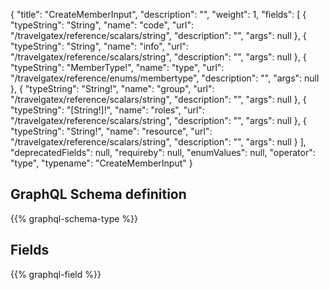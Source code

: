 {
  "title": "CreateMemberInput",
  "description": "",
  "weight": 1,
  "fields": [
    {
      "typeString": "String",
      "name": "code",
      "url": "/travelgatex/reference/scalars/string",
      "description": "",
      "args": null
    },
    {
      "typeString": "String",
      "name": "info",
      "url": "/travelgatex/reference/scalars/string",
      "description": "",
      "args": null
    },
    {
      "typeString": "MemberType!",
      "name": "type",
      "url": "/travelgatex/reference/enums/membertype",
      "description": "",
      "args": null
    },
    {
      "typeString": "String!",
      "name": "group",
      "url": "/travelgatex/reference/scalars/string",
      "description": "",
      "args": null
    },
    {
      "typeString": "[String!]!",
      "name": "roles",
      "url": "/travelgatex/reference/scalars/string",
      "description": "",
      "args": null
    },
    {
      "typeString": "String!",
      "name": "resource",
      "url": "/travelgatex/reference/scalars/string",
      "description": "",
      "args": null
    }
  ],
  "deprecatedFields": null,
  "requireby": null,
  "enumValues": null,
  "operator": "type",
  "typename": "CreateMemberInput"
}
## GraphQL Schema definition

{{% graphql-schema-type %}}

## Fields

{{% graphql-field %}}

